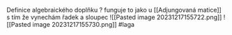 Definice algebraického doplňku 
?
funguje to jako u [[Adjungovaná matice]] s tím že vynechám řadek a sloupec
![[Pasted image 20231217155722.png]]
![[Pasted image 20231217155730.png]]
#laga 